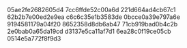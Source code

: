 05ae2fe2682605d4
7cc6ffde52c00a6d
221d664ad4cb67c1
62b2b7e00ed2e9ea
c6c6c35e1b3583de
0bcce0a39e797a6e
9194581179a04f20
8652358d8db6ab47
71cb919bad0b4c2b
2e0bab0a65da19cd
d3137e5ca11af7d1
6ea28c0f19ce05cb
0514e5a772f8f9d3
